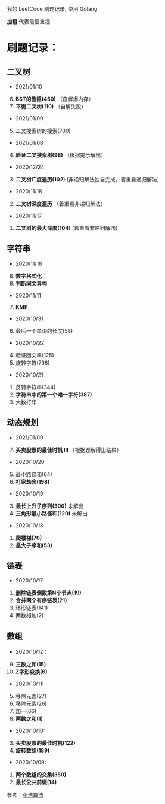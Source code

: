 我的 LeetCode 刷题记录, 使用 Golang
<!-- here are some changes -->
**加粗** 代表需要重视

# 刷题记录：
## 二叉树
- 2021/01/10
6. **BST的删除(450)** （自解爆内存）
7. **平衡二叉树(110)** （自解失败）

- 2021/01/09
5. 二叉搜索树的搜索(700)

- 2021/01/08
4. **验证二叉搜索树(98)** （根据提示解出）

- 2020/12/24
3. **二叉树广度遍历(102)** (非递归解法独自完成，着重看递归解法)

- 2020/11/18
2. **二叉树深度遍历** （着重看非递归解法）

- 2020/11/17
1. **二叉树的最大深度(104)** (着重看非递归解法)

## 字符串
- 2020/11/18
8. **数字格式化**
9. **判断同文异构**

- 2020/11/11
7. **KMP**

- 2020/10/31
6. 最后一个单词的长度(58)

- 2020/10/22
4. 验证回文串(125)
5. 旋转字符(796)

- 2020/10/21
1. 反转字符串(344)
2. **字符串中的第一个唯一字符(387)**
3. 大数打印

## 动态规划
- 2021/01/09
7. **买卖股票的最佳时机 III** （根据题解得出结果）

- 2020/10/20
5. 最小路径和(64)
6. **打家劫舍(198)**

- 2020/10/19
3. **最长上升子序列(300)** 未解出
4. **三角形最小路径和(120)** 未解出

- 2020/10/18
1. **爬楼梯(70)**
2. **最大子序和(53)**

## 链表
- 2020/10/17
1. **删除链表倒数第N个节点(19)**
2. **合并两个有序链表(21)**
3. 环形链表(141)
4. 两数相加(2)

## 数组
- 2020/10/12：
9. **三数之和(15)**
10. **Z字形变换(6)**

- 2020/10/11:
5. 移除元素(27)
6. 移除元素(26)
7. 加一(66)
8. **两数之和(1)**

- 2020/10/10:
3. **买卖股票的最佳时机(122)**
4. **旋转数组(189)**

- 2020/10/09: 
1. **两个数组的交集(350)**
2. **最长公共前缀(14)**

参考：[小浩算法](https://www.geekxh.com/)